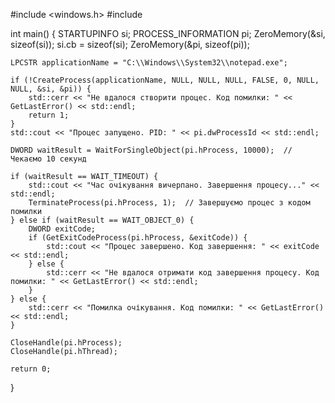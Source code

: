 #include <windows.h>
#include <iostream>

int main() {
    STARTUPINFO si;
    PROCESS_INFORMATION pi;
    ZeroMemory(&si, sizeof(si));
    si.cb = sizeof(si);
    ZeroMemory(&pi, sizeof(pi));

    LPCSTR applicationName = "C:\\Windows\\System32\\notepad.exe";
    
    if (!CreateProcess(applicationName, NULL, NULL, NULL, FALSE, 0, NULL, NULL, &si, &pi)) {
        std::cerr << "Не вдалося створити процес. Код помилки: " << GetLastError() << std::endl;
        return 1;
    }
    std::cout << "Процес запущено. PID: " << pi.dwProcessId << std::endl;

    DWORD waitResult = WaitForSingleObject(pi.hProcess, 10000);  // Чекаємо 10 секунд

    if (waitResult == WAIT_TIMEOUT) {
        std::cout << "Час очікування вичерпано. Завершення процесу..." << std::endl;
        TerminateProcess(pi.hProcess, 1);  // Завершуємо процес з кодом помилки
    } else if (waitResult == WAIT_OBJECT_0) {
        DWORD exitCode;
        if (GetExitCodeProcess(pi.hProcess, &exitCode)) {
            std::cout << "Процес завершено. Код завершення: " << exitCode << std::endl;
        } else {
            std::cerr << "Не вдалося отримати код завершення процесу. Код помилки: " << GetLastError() << std::endl;
        }
    } else {
        std::cerr << "Помилка очікування. Код помилки: " << GetLastError() << std::endl;
    }

    CloseHandle(pi.hProcess);
    CloseHandle(pi.hThread);

    return 0;
}
